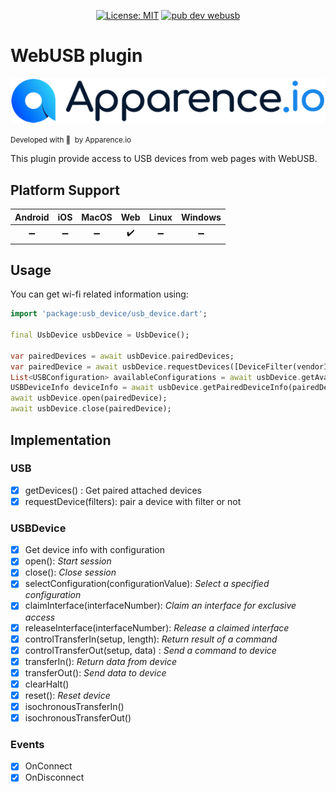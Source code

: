 <p align="center">
<a href="https://opensource.org/licenses/MIT"><img src="https://img.shields.io/badge/license-MIT-purple.svg" alt="License: MIT"></a>
<a href="https://pub.dev/packages/bart"><img src="https://img.shields.io/pub/v/usb_device" alt="pub dev webusb"></a>
</p>

# **WebUSB plugin** 
<a href="https://en.apparence.io"><img src="https://github.com/Apparence-io/bart/raw/master/.github/img/logo.png" alt="Apparence.io logo"></a>
<p><small>Developed with 💙 &nbsp;by Apparence.io</small></p>

This plugin provide access to USB devices from web pages with WebUSB.

## Platform Support

| Android | iOS | MacOS | Web | Linux | Windows |
| :-----: | :-: | :---: | :-: | :---: | :----: |
|   ➖    | ➖   |  ➖  | ✔️  |  ➖   |   ➖   |


## Usage

You can get wi-fi related information using:

```dart
import 'package:usb_device/usb_device.dart';

final UsbDevice usbDevice = UsbDevice();

var pairedDevices = await usbDevice.pairedDevices;
var pairedDevice = await usbDevice.requestDevices([DeviceFilter(vendorId : 0x00, productId: 0x00)]);
List<USBConfiguration> availableConfigurations = await usbDevice.getAvailableConfigurations(pairedDevice);
USBDeviceInfo deviceInfo = await usbDevice.getPairedDeviceInfo(pairedDevice);
await usbDevice.open(pairedDevice);
await usbDevice.close(pairedDevice);
```

## Implementation

### USB

- [x] getDevices() : Get paired attached devices
- [x] requestDevice(filters): pair a device with filter or not

### USBDevice

- [x] Get device info with configuration
- [x] open(): *Start session*
- [x] close(): *Close session*
- [x] selectConfiguration(configurationValue): *Select a specified configuration*
- [x] claimInterface(interfaceNumber): *Claim an interface for exclusive access*
- [x] releaseInterface(interfaceNumber): *Release a claimed interface*
- [x] controlTransferIn(setup, length): *Return result of a command*
- [x] controlTransferOut(setup, data) : *Send a command to device*
- [x] transferIn(): *Return data from device*
- [x] transferOut(): *Send data to device*
- [x] clearHalt()
- [x] reset(): *Reset device*
- [x] isochronousTransferIn()
- [x] isochronousTransferOut()

### Events
- [x] OnConnect
- [x] OnDisconnect
